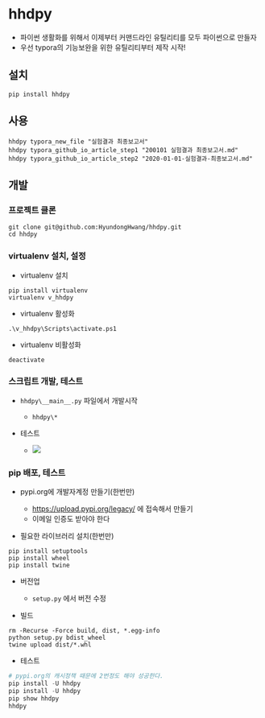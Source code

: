 # hhdpy

- 파이썬 생활화를 위해서 이제부터 커맨드라인 유틸리티를 모두 파이썬으로 만들자
- 우선 typora의 기능보완을 위한 유틸리티부터 제작 시작! 

## 설치

```
pip install hhdpy
```

## 사용

```
hhdpy typora_new_file "실험결과 최종보고서"
hhdpy typora_github_io_article_step1 "200101 실험결과 최종보고서.md"
hhdpy typora_github_io_article_step2 "2020-01-01-실험결과-최종보고서.md" 
```

## 개발

### 프로젝트 클론

```
git clone git@github.com:HyundongHwang/hhdpy.git
cd hhdpy
```

### virtualenv 설치, 설정

- virtualenv 설치

```
pip install virtualenv
virtualenv v_hhdpy
```

- virtualenv 활성화

```
.\v_hhdpy\Scripts\activate.ps1
```

- virtualenv 비활성화

```
deactivate
```

### 스크립트 개발, 테스트

- `hhdpy\__main__.py` 파일에서 개발시작
    - `hhdpy\*` 

- 테스트
    - ![](https://i.postimg.cc/nLWrCsVn/screenshot-11.png)


### pip 배포, 테스트

- pypi.org에 개발자계정 만들기(한번만)
    - https://upload.pypi.org/legacy/ 에 접속해서 만들기
    - 이메일 인증도 받아야 한다 

- 필요한 라이브러리 설치(한번만)

```
pip install setuptools
pip install wheel
pip install twine
```

- 버전업
    - `setup.py` 에서 버전 수정

- 빌드

```
rm -Recurse -Force build, dist, *.egg-info
python setup.py bdist_wheel
twine upload dist/*.whl
```

- 테스트

```powershell
# pypi.org의 캐시정책 때문에 2번정도 해야 성공한다.
pip install -U hhdpy
pip install -U hhdpy
pip show hhdpy
hhdpy
```